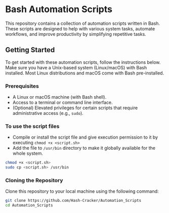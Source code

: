 # Bash Automation Scripts

This repository contains a collection of automation scripts written in Bash. These scripts are designed to help with various system tasks, automate workflows, and improve productivity by simplifying repetitive tasks.


## Getting Started

To get started with these automation scripts, follow the instructions below. Make sure you have a Unix-based system (Linux/macOS) with Bash installed. Most Linux distributions and macOS come with Bash pre-installed.

### Prerequisites

- A Linux or macOS machine (with Bash shell).
- Access to a terminal or command line interface.
- (Optional) Elevated privileges for certain scripts that require administrative access (e.g., `sudo`).

### To use the script files
- Compile or install the script file and give execution permission to it by executing `chmod +x <script.sh>`
- Add the file to `/usr/bin` directory to make it globally available for the whole system.
```bash
chmod +x <script.sh>
sudo cp <script.sh> /usr/bin
```

### Cloning the Repository

Clone this repository to your local machine using the following command:

```bash
git clone https://github.com/Hash-Cracker/Automation_Scripts
cd Automation_Scripts
```
